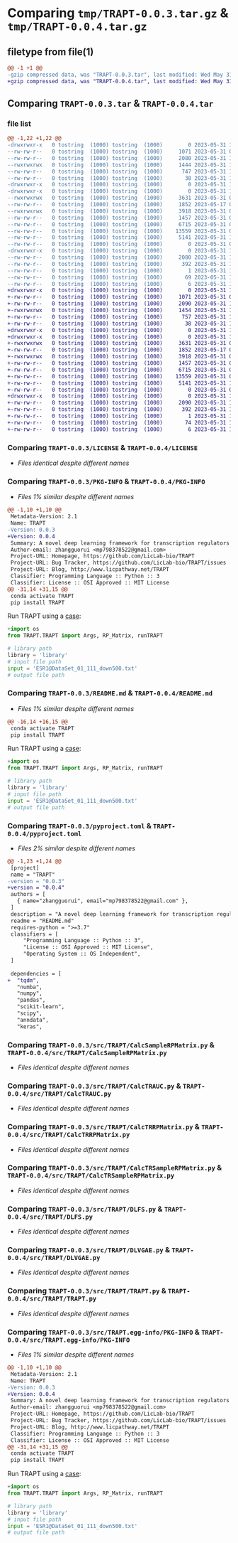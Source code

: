 # Comparing `tmp/TRAPT-0.0.3.tar.gz` & `tmp/TRAPT-0.0.4.tar.gz`

## filetype from file(1)

```diff
@@ -1 +1 @@
-gzip compressed data, was "TRAPT-0.0.3.tar", last modified: Wed May 31 16:14:36 2023, max compression
+gzip compressed data, was "TRAPT-0.0.4.tar", last modified: Wed May 31 16:31:30 2023, max compression
```

## Comparing `TRAPT-0.0.3.tar` & `TRAPT-0.0.4.tar`

### file list

```diff
@@ -1,22 +1,22 @@
-drwxrwxr-x   0 tostring  (1000) tostring  (1000)        0 2023-05-31 16:14:36.697060 TRAPT-0.0.3/
--rw-rw-r--   0 tostring  (1000) tostring  (1000)     1071 2023-05-31 09:43:38.000000 TRAPT-0.0.3/LICENSE
--rw-rw-r--   0 tostring  (1000) tostring  (1000)     2080 2023-05-31 16:14:36.697060 TRAPT-0.0.3/PKG-INFO
--rwxrwxrwx   0 tostring  (1000) tostring  (1000)     1444 2023-05-31 16:10:53.000000 TRAPT-0.0.3/README.md
--rw-rw-r--   0 tostring  (1000) tostring  (1000)      747 2023-05-31 15:53:43.000000 TRAPT-0.0.3/pyproject.toml
--rw-rw-r--   0 tostring  (1000) tostring  (1000)       38 2023-05-31 16:14:36.697060 TRAPT-0.0.3/setup.cfg
-drwxrwxr-x   0 tostring  (1000) tostring  (1000)        0 2023-05-31 16:14:36.697060 TRAPT-0.0.3/src/
-drwxrwxr-x   0 tostring  (1000) tostring  (1000)        0 2023-05-31 16:14:36.697060 TRAPT-0.0.3/src/TRAPT/
--rwxrwxrwx   0 tostring  (1000) tostring  (1000)     3631 2023-05-31 09:18:18.000000 TRAPT-0.0.3/src/TRAPT/CalcSampleRPMatrix.py
--rw-rw-r--   0 tostring  (1000) tostring  (1000)     1852 2023-05-17 05:42:05.000000 TRAPT-0.0.3/src/TRAPT/CalcTRAUC.py
--rwxrwxrwx   0 tostring  (1000) tostring  (1000)     3918 2023-05-31 09:18:08.000000 TRAPT-0.0.3/src/TRAPT/CalcTRRPMatrix.py
--rw-rw-r--   0 tostring  (1000) tostring  (1000)     1457 2023-05-31 09:18:02.000000 TRAPT-0.0.3/src/TRAPT/CalcTRSampleRPMatrix.py
--rw-rw-r--   0 tostring  (1000) tostring  (1000)     6715 2023-05-31 09:17:55.000000 TRAPT-0.0.3/src/TRAPT/DLFS.py
--rw-rw-r--   0 tostring  (1000) tostring  (1000)    13559 2023-05-31 09:49:41.000000 TRAPT-0.0.3/src/TRAPT/DLVGAE.py
--rw-rw-r--   0 tostring  (1000) tostring  (1000)     5141 2023-05-31 10:19:31.000000 TRAPT-0.0.3/src/TRAPT/TRAPT.py
--rw-rw-r--   0 tostring  (1000) tostring  (1000)        0 2023-05-31 09:11:06.000000 TRAPT-0.0.3/src/TRAPT/__init__.py
-drwxrwxr-x   0 tostring  (1000) tostring  (1000)        0 2023-05-31 16:14:36.697060 TRAPT-0.0.3/src/TRAPT.egg-info/
--rw-rw-r--   0 tostring  (1000) tostring  (1000)     2080 2023-05-31 16:14:36.000000 TRAPT-0.0.3/src/TRAPT.egg-info/PKG-INFO
--rw-rw-r--   0 tostring  (1000) tostring  (1000)      392 2023-05-31 16:14:36.000000 TRAPT-0.0.3/src/TRAPT.egg-info/SOURCES.txt
--rw-rw-r--   0 tostring  (1000) tostring  (1000)        1 2023-05-31 16:14:36.000000 TRAPT-0.0.3/src/TRAPT.egg-info/dependency_links.txt
--rw-rw-r--   0 tostring  (1000) tostring  (1000)       69 2023-05-31 16:14:36.000000 TRAPT-0.0.3/src/TRAPT.egg-info/requires.txt
--rw-rw-r--   0 tostring  (1000) tostring  (1000)        6 2023-05-31 16:14:36.000000 TRAPT-0.0.3/src/TRAPT.egg-info/top_level.txt
+drwxrwxr-x   0 tostring  (1000) tostring  (1000)        0 2023-05-31 16:31:30.384137 TRAPT-0.0.4/
+-rw-rw-r--   0 tostring  (1000) tostring  (1000)     1071 2023-05-31 09:43:38.000000 TRAPT-0.0.4/LICENSE
+-rw-rw-r--   0 tostring  (1000) tostring  (1000)     2090 2023-05-31 16:31:30.384137 TRAPT-0.0.4/PKG-INFO
+-rwxrwxrwx   0 tostring  (1000) tostring  (1000)     1454 2023-05-31 16:29:23.000000 TRAPT-0.0.4/README.md
+-rw-rw-r--   0 tostring  (1000) tostring  (1000)      757 2023-05-31 16:27:36.000000 TRAPT-0.0.4/pyproject.toml
+-rw-rw-r--   0 tostring  (1000) tostring  (1000)       38 2023-05-31 16:31:30.384137 TRAPT-0.0.4/setup.cfg
+drwxrwxr-x   0 tostring  (1000) tostring  (1000)        0 2023-05-31 16:31:30.384137 TRAPT-0.0.4/src/
+drwxrwxr-x   0 tostring  (1000) tostring  (1000)        0 2023-05-31 16:31:30.384137 TRAPT-0.0.4/src/TRAPT/
+-rwxrwxrwx   0 tostring  (1000) tostring  (1000)     3631 2023-05-31 09:18:18.000000 TRAPT-0.0.4/src/TRAPT/CalcSampleRPMatrix.py
+-rw-rw-r--   0 tostring  (1000) tostring  (1000)     1852 2023-05-17 05:42:05.000000 TRAPT-0.0.4/src/TRAPT/CalcTRAUC.py
+-rwxrwxrwx   0 tostring  (1000) tostring  (1000)     3918 2023-05-31 09:18:08.000000 TRAPT-0.0.4/src/TRAPT/CalcTRRPMatrix.py
+-rw-rw-r--   0 tostring  (1000) tostring  (1000)     1457 2023-05-31 09:18:02.000000 TRAPT-0.0.4/src/TRAPT/CalcTRSampleRPMatrix.py
+-rw-rw-r--   0 tostring  (1000) tostring  (1000)     6715 2023-05-31 09:17:55.000000 TRAPT-0.0.4/src/TRAPT/DLFS.py
+-rw-rw-r--   0 tostring  (1000) tostring  (1000)    13559 2023-05-31 09:49:41.000000 TRAPT-0.0.4/src/TRAPT/DLVGAE.py
+-rw-rw-r--   0 tostring  (1000) tostring  (1000)     5141 2023-05-31 10:19:31.000000 TRAPT-0.0.4/src/TRAPT/TRAPT.py
+-rw-rw-r--   0 tostring  (1000) tostring  (1000)        0 2023-05-31 09:11:06.000000 TRAPT-0.0.4/src/TRAPT/__init__.py
+drwxrwxr-x   0 tostring  (1000) tostring  (1000)        0 2023-05-31 16:31:30.384137 TRAPT-0.0.4/src/TRAPT.egg-info/
+-rw-rw-r--   0 tostring  (1000) tostring  (1000)     2090 2023-05-31 16:31:30.000000 TRAPT-0.0.4/src/TRAPT.egg-info/PKG-INFO
+-rw-rw-r--   0 tostring  (1000) tostring  (1000)      392 2023-05-31 16:31:30.000000 TRAPT-0.0.4/src/TRAPT.egg-info/SOURCES.txt
+-rw-rw-r--   0 tostring  (1000) tostring  (1000)        1 2023-05-31 16:31:30.000000 TRAPT-0.0.4/src/TRAPT.egg-info/dependency_links.txt
+-rw-rw-r--   0 tostring  (1000) tostring  (1000)       74 2023-05-31 16:31:30.000000 TRAPT-0.0.4/src/TRAPT.egg-info/requires.txt
+-rw-rw-r--   0 tostring  (1000) tostring  (1000)        6 2023-05-31 16:31:30.000000 TRAPT-0.0.4/src/TRAPT.egg-info/top_level.txt
```

### Comparing `TRAPT-0.0.3/LICENSE` & `TRAPT-0.0.4/LICENSE`

 * *Files identical despite different names*

### Comparing `TRAPT-0.0.3/PKG-INFO` & `TRAPT-0.0.4/PKG-INFO`

 * *Files 1% similar despite different names*

```diff
@@ -1,10 +1,10 @@
 Metadata-Version: 2.1
 Name: TRAPT
-Version: 0.0.3
+Version: 0.0.4
 Summary: A novel deep learning framework for transcription regulators prediction via integraing large-scale epigenomic data.
 Author-email: zhangguorui <mp798378522@gmail.com>
 Project-URL: Homepage, https://github.com/LicLab-bio/TRAPT
 Project-URL: Bug Tracker, https://github.com/LicLab-bio/TRAPT/issues
 Project-URL: Blog, http://www.licpathway.net/TRAPT
 Classifier: Programming Language :: Python :: 3
 Classifier: License :: OSI Approved :: MIT License
@@ -31,14 +31,15 @@
 conda activate TRAPT
 pip install TRAPT
 ```
 
 Run TRAPT using a [case](http://www.licpathway.net/TRAPT/static/download/ESR1@DataSet_01_111_down500.txt):
 
 ```python
+import os
 from TRAPT.TRAPT import Args, RP_Matrix, runTRAPT
 
 # library path
 library = 'library'
 # input file path
 input = 'ESR1@DataSet_01_111_down500.txt'
 # output file path
```

### Comparing `TRAPT-0.0.3/README.md` & `TRAPT-0.0.4/README.md`

 * *Files 1% similar despite different names*

```diff
@@ -16,14 +16,15 @@
 conda activate TRAPT
 pip install TRAPT
 ```
 
 Run TRAPT using a [case](http://www.licpathway.net/TRAPT/static/download/ESR1@DataSet_01_111_down500.txt):
 
 ```python
+import os
 from TRAPT.TRAPT import Args, RP_Matrix, runTRAPT
 
 # library path
 library = 'library'
 # input file path
 input = 'ESR1@DataSet_01_111_down500.txt'
 # output file path
```

### Comparing `TRAPT-0.0.3/pyproject.toml` & `TRAPT-0.0.4/pyproject.toml`

 * *Files 2% similar despite different names*

```diff
@@ -1,23 +1,24 @@
 [project]
 name = "TRAPT"
-version = "0.0.3"
+version = "0.0.4"
 authors = [
   { name="zhangguorui", email="mp798378522@gmail.com" },
 ]
 description = "A novel deep learning framework for transcription regulators prediction via integraing large-scale epigenomic data."
 readme = "README.md"
 requires-python = ">=3.7"
 classifiers = [
     "Programming Language :: Python :: 3",
     "License :: OSI Approved :: MIT License",
     "Operating System :: OS Independent",
 ]
 
 dependencies = [
+  "tqdm",
   "numba",
   "numpy",
   "pandas",
   "scikit-learn",
   "scipy",
   "anndata",
   "keras",
```

### Comparing `TRAPT-0.0.3/src/TRAPT/CalcSampleRPMatrix.py` & `TRAPT-0.0.4/src/TRAPT/CalcSampleRPMatrix.py`

 * *Files identical despite different names*

### Comparing `TRAPT-0.0.3/src/TRAPT/CalcTRAUC.py` & `TRAPT-0.0.4/src/TRAPT/CalcTRAUC.py`

 * *Files identical despite different names*

### Comparing `TRAPT-0.0.3/src/TRAPT/CalcTRRPMatrix.py` & `TRAPT-0.0.4/src/TRAPT/CalcTRRPMatrix.py`

 * *Files identical despite different names*

### Comparing `TRAPT-0.0.3/src/TRAPT/CalcTRSampleRPMatrix.py` & `TRAPT-0.0.4/src/TRAPT/CalcTRSampleRPMatrix.py`

 * *Files identical despite different names*

### Comparing `TRAPT-0.0.3/src/TRAPT/DLFS.py` & `TRAPT-0.0.4/src/TRAPT/DLFS.py`

 * *Files identical despite different names*

### Comparing `TRAPT-0.0.3/src/TRAPT/DLVGAE.py` & `TRAPT-0.0.4/src/TRAPT/DLVGAE.py`

 * *Files identical despite different names*

### Comparing `TRAPT-0.0.3/src/TRAPT/TRAPT.py` & `TRAPT-0.0.4/src/TRAPT/TRAPT.py`

 * *Files identical despite different names*

### Comparing `TRAPT-0.0.3/src/TRAPT.egg-info/PKG-INFO` & `TRAPT-0.0.4/src/TRAPT.egg-info/PKG-INFO`

 * *Files 1% similar despite different names*

```diff
@@ -1,10 +1,10 @@
 Metadata-Version: 2.1
 Name: TRAPT
-Version: 0.0.3
+Version: 0.0.4
 Summary: A novel deep learning framework for transcription regulators prediction via integraing large-scale epigenomic data.
 Author-email: zhangguorui <mp798378522@gmail.com>
 Project-URL: Homepage, https://github.com/LicLab-bio/TRAPT
 Project-URL: Bug Tracker, https://github.com/LicLab-bio/TRAPT/issues
 Project-URL: Blog, http://www.licpathway.net/TRAPT
 Classifier: Programming Language :: Python :: 3
 Classifier: License :: OSI Approved :: MIT License
@@ -31,14 +31,15 @@
 conda activate TRAPT
 pip install TRAPT
 ```
 
 Run TRAPT using a [case](http://www.licpathway.net/TRAPT/static/download/ESR1@DataSet_01_111_down500.txt):
 
 ```python
+import os
 from TRAPT.TRAPT import Args, RP_Matrix, runTRAPT
 
 # library path
 library = 'library'
 # input file path
 input = 'ESR1@DataSet_01_111_down500.txt'
 # output file path
```

